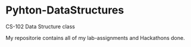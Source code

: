 # Pyhton-DataStructures
 CS-102 Data Structure class
 
 My repositorie contains all of my lab-assignments and Hackathons done.
